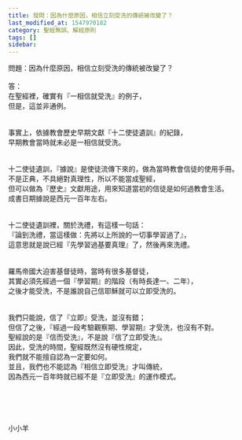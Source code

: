 ```yaml
---
title: 發問：因為什麼原因，相信立刻受洗的傳統被改變了？
last_modified_at: 1547970182
category: 聖經無誤、解經原則
tags: []
sidebar: 
---
```


<p>問題：因為什麼原因，相信立刻受洗的傳統被改變了？<br/><!--more--><br/>答：<br/>在聖經裡，確實有『一相信就受洗』的例子，<br/>但是，這並非通例。<br/> <br/><br/>事實上，依據教會歷史早期文獻『十二使徒遺訓』的紀錄，<br/>早期教會當時就未必是一相信就受洗。<br/><br/><br/>十二使徒遺訓，『據說』是使徒流傳下來的，做為當時教會信徒的使用手冊。<br/>不是正典，不具絕對真理性，所以不能當成聖經，<br/>但可以做為『歷史』文獻用途，用來知道當初的信徒是如何過教會生活。<br/>成書日期據說是西元一百年左右。<br/><br/><br/>十二使徒遺訓裡，關於洗禮，有這樣一句話：<br/>『論到洗禮，當這樣做：先將以上所說的一切事學習過了』，<br/>這意思就是說已經『先學習過基要真理』了，然後再來洗禮。<br/><br/><br/>羅馬帝國大迫害基督徒時，當時有很多基督徒，<br/>其實必須先經過一個『學習期』的階段（有時長達一、二年），<br/>之後才能受洗，不是誰說自己信耶穌就可以立即受洗的。<br/> <br/><br/>我們只能說，信了『立即』受洗，並沒有錯；<br/>但信了之後，『經過一段考驗觀察期、學習期』才受洗，也沒有不對。<br/>聖經說的是『信而受洗』，不是說『信了立即受洗』。<br/>因此，受洗的時間，聖經既然沒有硬性規定，<br/>我們就不能擅自認為一定要如何。<br/>並且，我們也不能認為『相信立即受洗』才叫傳統，<br/>因為西元一百年時就已經不是『立即受洗』的運作模式。<br/> <br/><br/><br/><br/><br/>小小羊</p>
